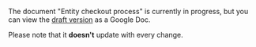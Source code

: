 
The document "Entity checkout process" is currently in progress, but you can view the [draft version](https://docs.google.com/document/d/e/2PACX-1vQxPlFX6BPaArx4BpOHRHDHAW_iarJ8Dqd7-6U6na-3s44Ty_0YTtZELmpIViXSvD0KqzKKl7V1TIUD/pub) as a Google Doc.

Please note that it **doesn't** update with every change.